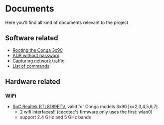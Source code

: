 # Documents

Here you'll find all kind of documents relevant to the project

## Software related
* [Rooting the Conga 3x90](rooting-conga-3x90.md)
* [ADB without password](adb-without-password.md)
* [Capturing network traffic](capture-network-packets.md)
* [List of commands](robot-commands-list.md)

## Hardware related

### WiFi

* [SoC Realtek RTL8189ETV](Wifi-Soc-RTL8189ETV-datasheet.pdf), valid for Conga models 3x90 [x=2,3,4,5,6,7].
	* 2 wifi interfaces!! (cecotec's firmware only uses the first: wlan0)
	* support 2.4 GHz and 5 GHz bands

